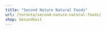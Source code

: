 ```yaml
---
title: "Second Nature Natural Foods"
url: /toronto/second-nature-natural-foods/
shop: Gesundheit
---
```

